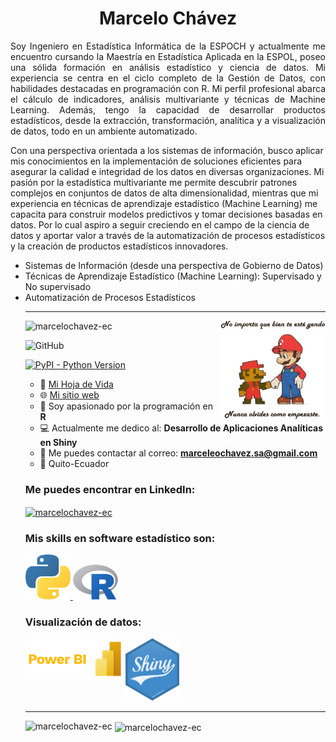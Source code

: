 <h1 align="center">Marcelo Chávez</h1>
<p align="justify">
Soy Ingeniero en Estadística Informática de la ESPOCH y actualmente me encuentro cursando la Maestría en Estadística Aplicada en la ESPOL, poseo una sólida formación en análisis estadístico y ciencia de datos. Mi experiencia se centra en el ciclo completo de la Gestión de Datos, con habilidades destacadas en programación con R. Mi perfil profesional abarca el cálculo de indicadores, análisis multivariante y técnicas de Machine Learning. Además, tengo la capacidad de desarrollar productos estadísticos, desde la extracción, transformación, analítica y a visualización de datos, todo en un ambiente automatizado.
 
Con una perspectiva orientada a los sistemas de información, busco aplicar mis conocimientos en la implementación de soluciones eficientes para asegurar la calidad e integridad de los datos en diversas organizaciones. Mi pasión por la estadística multivariante me permite descubrir patrones complejos en conjuntos de datos de alta dimensionalidad, mientras que mi experiencia en técnicas de aprendizaje estadístico (Machine Learning) me capacita para construir modelos predictivos y tomar decisiones basadas en datos. Por lo cual aspiro a seguir creciendo en el campo de la ciencia de datos y aportar valor a través de la automatización de procesos estadísticos y la creación de productos estadísticos innovadores.
</p>
<ul>
<li>Sistemas de Información (desde una perspectiva de Gobierno de Datos)</li>
<li>Técnicas de Aprendizaje Estadístico (Machine Learning): Supervisado y No supervisado</li>
<li>Automatización de Procesos Estadísticos</li>
<hr>
 
<img align="right" alt="Coding" width="35%" src="/documentos/mario_bros.png">

<p align="left"> <img src="https://komarev.com/ghpvc/?username=marcelochavez-ec&label=Profile%20views&color=0e75b6&style=flat" alt="marcelochavez-ec"/></p>

![GitHub](https://img.shields.io/github/license/marcelochavez-ec/marcelochavez-ec)

[![PyPI - Python Version](https://img.shields.io/pypi/pyversions/dash.svg?color=dark-green)](https://github.com/marcelochavez-ec/)
 
- 🔭 <a href="documentos/CV - Marcelo Chávez.pdf" target="_blank">Mi Hoja de Vida</a>
- 🌐 <a href="https://marcelochavez-ec.github.io/" target="_blank">Mi sitio web</a>
- 🐍 Soy apasionado por la programación en **R**
- 💻 Actualmente me dedico al: **Desarrollo de Aplicaciones Analíticas en Shiny**
- 📧 Me puedes contactar al correo: **marceleochavez.sa@gmail.com**
- 📍 Quito-Ecuador

<h3 align="left">Me puedes encontrar en LinkedIn:</h3>
<p align="left">
 
<a href="https://www.linkedin.com/in/marcelochavezec/" target="blank"><img align="center" src="https://raw.githubusercontent.com/rahuldkjain/github-profile-readme-generator/master/src/images/icons/Social/linked-in-alt.svg" alt="marcelochavez-ec" height="30" width="40" /></a>
</p>

<h3 align="left">Mis skills en software estadístico son:</h3>
<p align="left"> <a href="https://www.python.org/" target="_blank" rel="noreferrer"> <img src="/documentos/python_logo.png" alt="Python" width="15%" height="15%"/> </a> <a href="https://www.r-project.org/" target="_blank" rel="noreferrer"> <img src="/documentos/Rlogo.png" alt="R" width="15%" height="15%"/></a>
<h3 align="left">Visualización de datos:</h3>
</p><img src='/documentos/shiny_1.png' height='100'/>
<img align="left" alt="Power BI" width="160" src="/documentos/powerbi.png">
<hr>
<p>&nbsp;<img align="left" src="https://github-readme-stats-sigma-five.vercel.app/api/top-langs/?username=marcelochavez-ec&show_icons=true&locale=en" alt="marcelochavez-ec"><img align="center" src="https://github-readme-stats.vercel.app/api?username=marcelochavez-ec&show_icons=true&locale=en" alt="marcelochavez-ec"></p>
